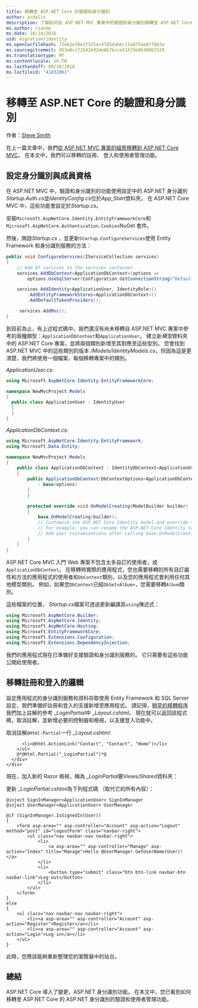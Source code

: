 ```yaml
---
title: 移轉至 ASP.NET Core 的驗證和身分識別
author: ardalis
description: 了解如何從 ASP.NET MVC 專案中的驗證和身分識別移轉至 ASP.NET Core MVC 專案。
ms.author: riande
ms.date: 10/14/2016
uid: migration/identity
ms.openlocfilehash: 72e62e78e37325ec47d54abbc11a875ae87fb63a
ms.sourcegitcommit: d53e0cc71542b92de867bcce51575b054886f529
ms.translationtype: MT
ms.contentlocale: zh-TW
ms.lasthandoff: 08/16/2018
ms.locfileid: "41832061"
---
```

# <a name="migrate-authentication-and-identity-to-aspnet-core"></a>移轉至 ASP.NET Core 的驗證和身分識別

作者：[Steve Smith](https://ardalis.com/)

在上一篇文章中，我們[從 ASP.NET MVC 專案的組態移轉到 ASP.NET Core MVC](xref:migration/configuration)。 在本文中，我們可以移轉的註冊、 登入和使用者管理功能。

## <a name="configure-identity-and-membership"></a>設定身分識別與成員資格

在 ASP.NET MVC 中，驗證和身分識別的功能使用設定中的 ASP.NET 身分識別*Startup.Auth.cs*並*IdentityConfig.cs*位於*App_Start*資料夾。 在 ASP.NET Core MVC 中，這些功能會設定於*Startup.cs*。

安裝`Microsoft.AspNetCore.Identity.EntityFrameworkCore`和`Microsoft.AspNetCore.Authentication.Cookies`NuGet 套件。

然後，開啟*Startup.cs* ，並更新`Startup.ConfigureServices`使用 Entity Framework 和身分識別服務的方法：

```csharp
public void ConfigureServices(IServiceCollection services)
{
    // Add EF services to the services container.
    services.AddDbContext<ApplicationDbContext>(options =>
        options.UseSqlServer(Configuration.GetConnectionString("DefaultConnection")));

    services.AddIdentity<ApplicationUser, IdentityRole>()
        .AddEntityFrameworkStores<ApplicationDbContext>()
        .AddDefaultTokenProviders();

     services.AddMvc();
}
```

到目前為止，有上述程式碼中，我們還沒有尚未移轉自 ASP.NET MVC 專案中參考的兩種類型：`ApplicationDbContext`和`ApplicationUser`。 建立新*模型*資料夾中的 ASP.NET Core 專案，並將兩個類別新增至其對應至這些型別。 您會找到 ASP.NET MVC 中的這些類別的版本 */Models/IdentityModels.cs*，但因為這是更清楚，我們將使用一個檔案，每個移轉專案中的類別。

*ApplicationUser.cs*:

```csharp
using Microsoft.AspNetCore.Identity.EntityFrameworkCore;

namespace NewMvcProject.Models
{
  public class ApplicationUser : IdentityUser
  {
  }
}
```

*ApplicationDbContext.cs*:

```csharp
using Microsoft.AspNetCore.Identity.EntityFramework;
using Microsoft.Data.Entity;

namespace NewMvcProject.Models
{
    public class ApplicationDbContext : IdentityDbContext<ApplicationUser>
    {
        public ApplicationDbContext(DbContextOptions<ApplicationDbContext> options)
            : base(options)
        {
        }

        protected override void OnModelCreating(ModelBuilder builder)
        {
            base.OnModelCreating(builder);
            // Customize the ASP.NET Core Identity model and override the defaults if needed.
            // For example, you can rename the ASP.NET Core Identity table names and more.
            // Add your customizations after calling base.OnModelCreating(builder);
        }
    }
}
```

ASP.NET Core MVC 入門 Web 專案不包含太多自訂的使用者，或`ApplicationDbContext`。 在移轉時實際的應用程式，您也需要移轉的所有自訂屬性和方法的應用程式的使用者和`DbContext`類別，以及您的應用程式會利用任何其他模型類別。 例如，如果您`DbContext`已經`DbSet<Album>`，您需要移轉`Album`類別。

這些檔案的位置， *Startup.cs*檔案可透過更新編譯其`using`陳述式：

```csharp
using Microsoft.AspNetCore.Builder;
using Microsoft.AspNetCore.Identity;
using Microsoft.AspNetCore.Hosting;
using Microsoft.EntityFrameworkCore;
using Microsoft.Extensions.Configuration;
using Microsoft.Extensions.DependencyInjection;
```

我們的應用程式現在已準備好支援驗證和身分識別服務的。 它只需要有這些功能公開給使用者。

## <a name="migrate-registration-and-login-logic"></a>移轉註冊和登入的邏輯

設定應用程式的身分識別服務和資料存取使用 Entity Framework 和 SQL Server 設定，我們準備好註冊和登入的支援新增至應用程式。 請記得，[稍早的移轉程序](xref:migration/mvc#migrate-the-layout-file)我們加上註解的參考 *_LoginPartial*中 *_Layout.cshtml*。 現在就可以返回該程式碼，取消註解，並新增必要的控制器和檢視，以支援登入功能中。

取消註解`@Html.Partial`一行 *_Layout.cshtml*:

```cshtml
      <li>@Html.ActionLink("Contact", "Contact", "Home")</li>
    </ul>
    @*@Html.Partial("_LoginPartial")*@
  </div>
</div>
```

現在，加入新的 Razor 檢視，稱為 *_LoginPartial*要*Views/Shared*資料夾：

更新 *_LoginPartial.cshtml*為下列程式碼 （取代它的所有內容）：

```cshtml
@inject SignInManager<ApplicationUser> SignInManager
@inject UserManager<ApplicationUser> UserManager

@if (SignInManager.IsSignedIn(User))
{
    <form asp-area="" asp-controller="Account" asp-action="Logout" method="post" id="logoutForm" class="navbar-right">
        <ul class="nav navbar-nav navbar-right">
            <li>
                <a asp-area="" asp-controller="Manage" asp-action="Index" title="Manage">Hello @UserManager.GetUserName(User)!</a>
            </li>
            <li>
                <button type="submit" class="btn btn-link navbar-btn navbar-link">Log out</button>
            </li>
        </ul>
    </form>
}
else
{
    <ul class="nav navbar-nav navbar-right">
        <li><a asp-area="" asp-controller="Account" asp-action="Register">Register</a></li>
        <li><a asp-area="" asp-controller="Account" asp-action="Login">Log in</a></li>
    </ul>
}
```

此時，您應該能夠重新整理您的瀏覽器中的站台。

## <a name="summary"></a>總結

ASP.NET Core 導入了變更，ASP.NET 身分識別功能。 在本文中，您已看到如何移轉至 ASP.NET Core 的 ASP.NET 身分識別的驗證和使用者管理功能。
